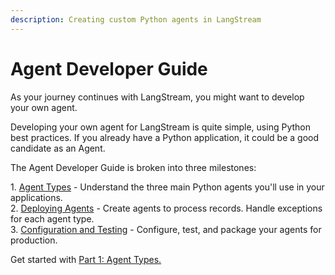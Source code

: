 ```yaml
---
description: Creating custom Python agents in LangStream
---
```


# Agent Developer Guide

As your journey continues with LangStream, you might want to develop your own agent.&#x20;

Developing your own agent for LangStream is quite simple, using Python best practices. If you already have a Python application, it could be a good candidate as an Agent.

The Agent Developer Guide is broken into three milestones:

1\. [Agent Types](agent-types.md) - Understand the three main Python agents you'll use in your applications.\
2\. [Deploying Agents](broken-reference) - Create agents to process records. Handle exceptions for each agent type.\
3\. [Configuration and Testing](broken-reference) - Configure, test, and package your agents for production.

Get started with [Part 1: Agent Types.](agent-types.md)

###

